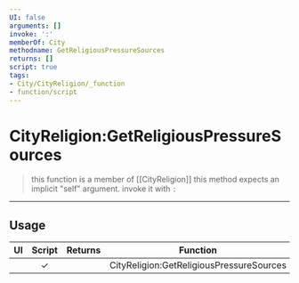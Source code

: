 ```yaml
---
UI: false
arguments: []
invoke: ':'
memberOf: City
methodname: GetReligiousPressureSources
returns: []
script: true
tags:
- City/CityReligion/_function
- function/script
---
```

# CityReligion:GetReligiousPressureSources
> this function is a member of [[CityReligion]]
> this method expects an implicit "self" argument. invoke it with `:`
-----
## Usage
|  UI | Script | Returns | Function | Arguments |
|:---:|:------:|-------:|:--------:|:---------|
| |✓||CityReligion:GetReligiousPressureSources||
